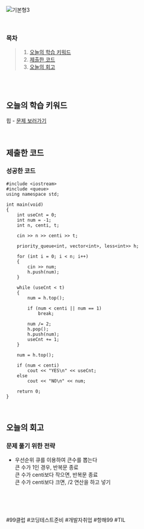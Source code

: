 ![기본형3](https://github.com/user-attachments/assets/c5825a92-8fc6-450f-b6f7-b740553bc14c)

<br>

### 목차
> 1. [오늘의 학습 키워드](#오늘의-학습-키워드)
> 2. [제출한 코드](#제출한-코드)
> 3. [오늘의 회고](#오늘의-회고)

<br><br>

## 오늘의 학습 키워드
힙 - [문제 보러가기](https://www.acmicpc.net/problem/19638)
  
<br>

## 제출한 코드
### 성공한 코드
```
#include <iostream>
#include <queue>
using namespace std;

int main(void)
{
	int useCnt = 0;
	int num = -1;
	int n, centi, t;

	cin >> n >> centi >> t;

	priority_queue<int, vector<int>, less<int>> h;

	for (int i = 0; i < n; i++)
	{
		cin >> num;
		h.push(num);
	}

	while (useCnt < t)
	{
		num = h.top();

		if (num < centi || num == 1)
			break;

		num /= 2;
		h.pop();
		h.push(num);
		useCnt += 1;
	}

	num = h.top();

	if (num < centi)
		cout << "YES\n" << useCnt;
	else
		cout << "NO\n" << num;

	return 0;
}
```

<br>

## 오늘의 회고
### 문제 풀기 위한 전략
* 우선순위 큐를 이용하여 큰수를 뽑는다 <br>
   큰 수가 1인 경우, 반복문 종료 <br>
   큰 수가 centi보다 작으면, 반복문 종료 <br>
   큰 수가 centi보다 크면, /2 연산을 하고 넣기 <br>

<br>    
<br>
<br>
<br>
#99클럽 #코딩테스트준비 #개발자취업 #항해99 #TIL
